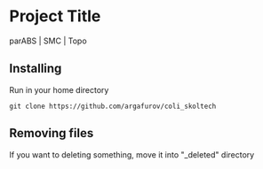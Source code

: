 # Project Title

parABS | SMC | Topo

## Installing

Run in your home directory

```
git clone https://github.com/argafurov/coli_skoltech
```

## Removing files

If you want to deleting something, move it into "\_deleted" directory
